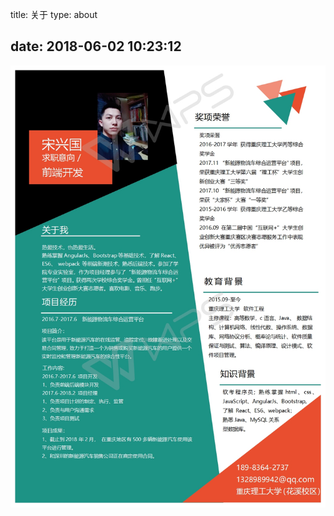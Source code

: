 title: 关于
type: about
<!-- comments: false -->
date: 2018-06-02 10:23:12
---
![关于我](../images/resume.jpg)